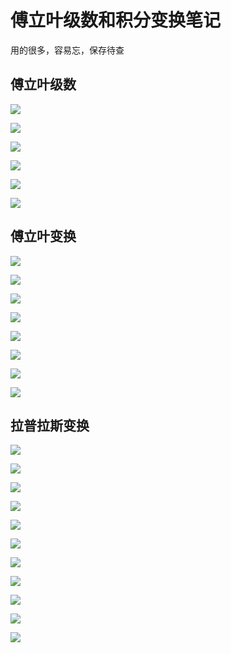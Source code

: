# 傅立叶级数和积分变换笔记

用的很多，容易忘，保存待查

## 傅立叶级数

![](./notes/page-225.jpeg)

![](./notes/page-226.jpeg)

![](./notes/page-227.jpeg)

![](./notes/page-228.jpeg)

![](./notes/page-229.jpeg)

![](./notes/page-230.jpeg)

## 傅立叶变换

![](./notes/page-59.jpeg)

![](./notes/page-60.jpeg)

![](./notes/page-61.jpeg)

![](./notes/page-62.jpeg)

![](./notes/page-63.jpeg)

![](./notes/page-64.jpeg)

![](./notes/page-65.jpeg)

![](./notes/page-66.jpeg)

## 拉普拉斯变换

![](./notes/page-67.jpeg)

![](./notes/page-68.jpeg)

![](./notes/page-69.jpeg)

![](./notes/page-70.jpeg)

![](./notes/page-71.jpeg)

![](./notes/page-72.jpeg)

![](./notes/page-73.jpeg)

![](./notes/page-74.jpeg)

![](./notes/page-75.jpeg)

![](./notes/page-76.jpeg)

![](./notes/page-77.jpeg)